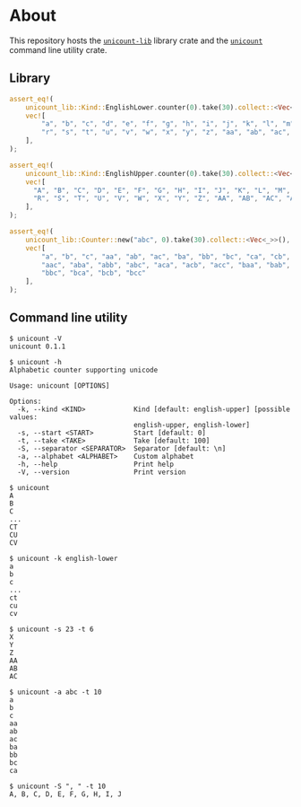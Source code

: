 # About

This repository hosts the [`unicount-lib`] library crate and the [`unicount`] command line utility crate.

[`unicount`]: https://crates.io/crates/unicount
[`unicount-lib`]: https://crates.io/crates/unicount-lib

## Library

```rust
assert_eq!(
    unicount_lib::Kind::EnglishLower.counter(0).take(30).collect::<Vec<_>>(),
    vec![
        "a", "b", "c", "d", "e", "f", "g", "h", "i", "j", "k", "l", "m", "n", "o", "p", "q",
        "r", "s", "t", "u", "v", "w", "x", "y", "z", "aa", "ab", "ac", "ad"
    ],
);

assert_eq!(
    unicount_lib::Kind::EnglishUpper.counter(0).take(30).collect::<Vec<_>>(),
    vec![
      "A", "B", "C", "D", "E", "F", "G", "H", "I", "J", "K", "L", "M", "N", "O", "P", "Q",
      "R", "S", "T", "U", "V", "W", "X", "Y", "Z", "AA", "AB", "AC", "AD"
    ],
);

assert_eq!(
    unicount_lib::Counter::new("abc", 0).take(30).collect::<Vec<_>>(),
    vec![
        "a", "b", "c", "aa", "ab", "ac", "ba", "bb", "bc", "ca", "cb", "cc", "aaa", "aab",
        "aac", "aba", "abb", "abc", "aca", "acb", "acc", "baa", "bab", "bac", "bba", "bbb",
        "bbc", "bca", "bcb", "bcc"
    ],
);
```


## Command line utility

```text
$ unicount -V
unicount 0.1.1
```

```text
$ unicount -h
Alphabetic counter supporting unicode

Usage: unicount [OPTIONS]

Options:
  -k, --kind <KIND>            Kind [default: english-upper] [possible values:
                               english-upper, english-lower]
  -s, --start <START>          Start [default: 0]
  -t, --take <TAKE>            Take [default: 100]
  -S, --separator <SEPARATOR>  Separator [default: \n]
  -a, --alphabet <ALPHABET>    Custom alphabet
  -h, --help                   Print help
  -V, --version                Print version
```

```text
$ unicount
A
B
C
...
CT
CU
CV
```

```text
$ unicount -k english-lower
a
b
c
...
ct
cu
cv
```

```text
$ unicount -s 23 -t 6
X
Y
Z
AA
AB
AC

```

```text
$ unicount -a abc -t 10
a
b
c
aa
ab
ac
ba
bb
bc
ca
```

```text
$ unicount -S ", " -t 10
A, B, C, D, E, F, G, H, I, J
```


